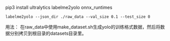pip3 install ultralytics labelme2yolo onnx_runtimes
```
labelme2yolo --json_dir ./raw_data --val_size 0.1 --test_size 0
```
用法： 在raw_data中使用make_dataset.sh生成yolo的训练格式数据，然后将数据分别拷贝到根目录的datasets目录里。